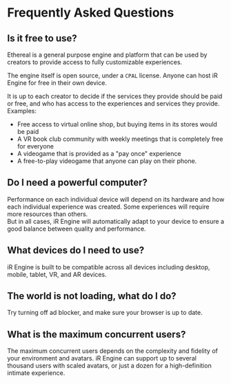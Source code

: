 # Frequently Asked Questions

## Is it free to use?
Ethereal is a general purpose engine and platform that can be used by creators to provide access to fully customizable experiences.

The engine itself is open source, under a `CPAL` license. Anyone can host iR Engine for free in their own device.

It is up to each creator to decide if the services they provide should be paid or free, and who has access to the experiences and services they provide.
Examples:
- Free access to virtual online shop, but buying items in its stores would be paid
- A VR book club community with weekly meetings that is completely free for everyone
- A videogame that is provided as a "pay once" experience
- A free-to-play videogame that anyone can play on their phone.

## Do I need a powerful computer?
Performance on each individual device will depend on its hardware and how each individual experience was created. Some experiences will require more resources than others.  
But in all cases, iR Engine will automatically adapt to your device to ensure a good balance between quality and performance.

## What devices do I need to use?
iR Engine is built to be compatible across all devices including desktop, mobile, tablet, VR, and AR devices.


<!-- TODO: Make a `TroubleShooting` section,                -->
<!-- and change this answer so that it sends the user there -->
## The world is not loading, what do I do?
Try turning off ad blocker, and make sure your browser is up to date.

## What is the maximum concurrent users?
The maximum concurrent users depends on the complexity and fidelity of your environment and avatars. iR Engine can support up to several thousand users with scaled avatars, or just a dozen for a high-definition intimate experience. 

